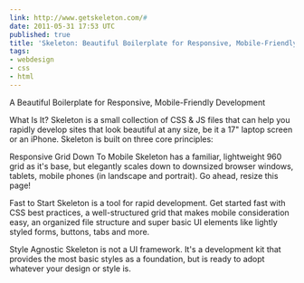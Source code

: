 ```yaml
---
link: http://www.getskeleton.com/#
date: 2011-05-31 17:53 UTC
published: true
title: 'Skeleton: Beautiful Boilerplate for Responsive, Mobile-Friendly Development'
tags:
- webdesign
- css
- html
---
```


A Beautiful Boilerplate for Responsive, Mobile-Friendly Development

What Is It?
Skeleton is a small collection of CSS & JS files that can help you rapidly develop sites that look beautiful at any size, be it a 17" laptop screen or an iPhone. Skeleton is built on three core principles:


Responsive Grid Down To Mobile
Skeleton has a familiar, lightweight 960 grid as it's base, but elegantly scales down to downsized browser windows, tablets, mobile phones (in landscape and portrait). Go ahead, resize this page!


Fast to Start
Skeleton is a tool for rapid development. Get started fast with CSS best practices, a well-structured grid that makes mobile consideration easy, an organized file structure and super basic UI elements like lightly styled forms, buttons, tabs and more.


Style Agnostic
Skeleton is not a UI framework. It's a development kit that provides the most basic styles as a foundation, but is ready to adopt whatever your design or style is.
